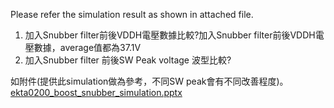 Please refer the simulation result as shown in attached file.  
   1. 加入Snubber filter前後VDDH電壓數據比較?加入Snubber filter前後VDDH電壓數據，average值都為37.1V
   2. 加入Snubber filter 前後SW Peak voltage 波型比較?  

   如附件(提供此simulation做為參考，不同SW peak會有不同改善程度)。  
   [ekta0200_boost_snubber_simulation.pptx](http://192.168.55.95:8089/api/faq/files/ekta0200_boost_snubber_simulation.pptx)